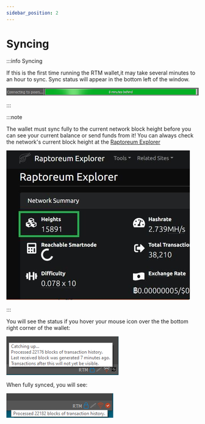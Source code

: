 ```yaml
---
sidebar_position: 2
---
```


# Syncing

:::info Syncing

If this is the first time running the RTM wallet,it may take several minutes to an hour to sync. Sync status will appear in the bottom left of the window.

![Syncing Bar](./assets/setup3.png)

:::

:::note

The wallet must sync fully to the current network block height before you can see your current balance or send funds from it! You can always check the network's current block height at the [Raptoreum Explorer](https://explorer.raptoreum.com)

![Raptoreum Explorer](./assets/setup4.jpg)

:::

You will see the status if you hover your mouse icon over the the bottom right corner of the wallet:

![Syncing Info](./assets/setup5.png)

When fully synced, you will see:

![Fully Synced](./assets/setup6.png)
